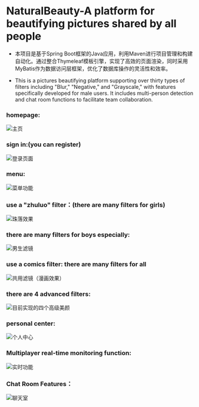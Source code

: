 # NaturalBeauty-A platform for beautifying pictures shared by all people
- 本项目是基于Spring Boot框架的Java应用，利用Maven进行项目管理和构建自动化。通过整合Thymeleaf模板引擎，实现了高效的页面渲染，同时采用MyBatis作为数据访问层框架，优化了数据库操作的灵活性和效率。


- This is a pictures beautifying platform supporting over thirty types of filters including "Blur," "Negative," and "Grayscale," with features specifically developed for male users. It includes multi-person detection and chat room functions to facilitate team collaboration.

### homepage:

![主页](https://github.com/BeiwenZhang/NaturalBeauty-A-platform-for-beautifying-pictures-shared-by-all-people/assets/109596955/0165c23a-93c0-471a-a4de-6af07a7fc764)

### sign in:(you can register)

![登录页面](https://github.com/BeiwenZhang/NaturalBeauty-A-platform-for-beautifying-pictures-shared-by-all-people/assets/109596955/3491b9cc-2f2b-46d5-ae56-822fd651975a)

### menu:

![菜单功能](https://github.com/BeiwenZhang/NaturalBeauty-A-platform-for-beautifying-pictures-shared-by-all-people/assets/109596955/c4b29de9-8fb0-4986-a200-c38a612d9991)

### use a "zhuluo" filter：(there are many filters for girls)

![珠落效果](https://github.com/BeiwenZhang/NaturalBeauty-A-platform-for-beautifying-pictures-shared-by-all-people/assets/109596955/e020ed84-b045-420c-9369-2a89fc030e7d)

### there are many filters for boys especially:

![男生滤镜](https://github.com/BeiwenZhang/NaturalBeauty-A-platform-for-beautifying-pictures-shared-by-all-people/assets/109596955/95459cf9-3dc8-4c86-9905-cf4f6e5550ec)

### use a comics filter: there are many filters for all

![共用滤镜（漫画效果）](https://github.com/BeiwenZhang/NaturalBeauty-A-platform-for-beautifying-pictures-shared-by-all-people/assets/109596955/bfb5d71f-abc6-4998-b043-23fac2aefd01)

### there are 4 advanced filters:

![目前实现的四个高级美颜](https://github.com/BeiwenZhang/NaturalBeauty-A-platform-for-beautifying-pictures-shared-by-all-people/assets/109596955/c0cc4f3d-f7aa-415b-8095-6f7c7dddebaf)

### personal center:

![个人中心](https://github.com/BeiwenZhang/NaturalBeauty-A-platform-for-beautifying-pictures-shared-by-all-people/assets/109596955/ea9702c9-bc6d-44ac-8848-2117c66c6f45)

### Multiplayer real-time monitoring function:

![实时功能](https://github.com/BeiwenZhang/NaturalBeauty-A-platform-for-beautifying-pictures-shared-by-all-people/assets/109596955/b293cbae-e2af-4400-a412-c52f60c01ed4)

### Chat Room Features：

![聊天室](https://github.com/BeiwenZhang/NaturalBeauty-A-platform-for-beautifying-pictures-shared-by-all-people/assets/109596955/19e285e6-2fc1-4572-accc-62b13000e7ec)



